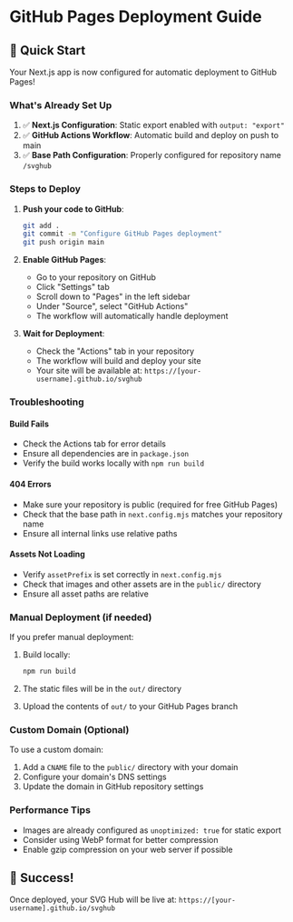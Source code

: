 # GitHub Pages Deployment Guide

## 🚀 Quick Start

Your Next.js app is now configured for automatic deployment to GitHub Pages!

### What's Already Set Up

1. ✅ **Next.js Configuration**: Static export enabled with `output: "export"`
2. ✅ **GitHub Actions Workflow**: Automatic build and deploy on push to main
3. ✅ **Base Path Configuration**: Properly configured for repository name `/svghub`

### Steps to Deploy

1. **Push your code to GitHub**:
   ```bash
   git add .
   git commit -m "Configure GitHub Pages deployment"
   git push origin main
   ```

2. **Enable GitHub Pages**:
   - Go to your repository on GitHub
   - Click "Settings" tab
   - Scroll down to "Pages" in the left sidebar
   - Under "Source", select "GitHub Actions"
   - The workflow will automatically handle deployment

3. **Wait for Deployment**:
   - Check the "Actions" tab in your repository
   - The workflow will build and deploy your site
   - Your site will be available at: `https://[your-username].github.io/svghub`

### Troubleshooting

#### Build Fails
- Check the Actions tab for error details
- Ensure all dependencies are in `package.json`
- Verify the build works locally with `npm run build`

#### 404 Errors
- Make sure your repository is public (required for free GitHub Pages)
- Check that the base path in `next.config.mjs` matches your repository name
- Ensure all internal links use relative paths

#### Assets Not Loading
- Verify `assetPrefix` is set correctly in `next.config.mjs`
- Check that images and other assets are in the `public/` directory
- Ensure all asset paths are relative

### Manual Deployment (if needed)

If you prefer manual deployment:

1. Build locally:
   ```bash
   npm run build
   ```

2. The static files will be in the `out/` directory

3. Upload the contents of `out/` to your GitHub Pages branch

### Custom Domain (Optional)

To use a custom domain:

1. Add a `CNAME` file to the `public/` directory with your domain
2. Configure your domain's DNS settings
3. Update the domain in GitHub repository settings

### Performance Tips

- Images are already configured as `unoptimized: true` for static export
- Consider using WebP format for better compression
- Enable gzip compression on your web server if possible

## 🎉 Success!

Once deployed, your SVG Hub will be live at:
`https://[your-username].github.io/svghub`
